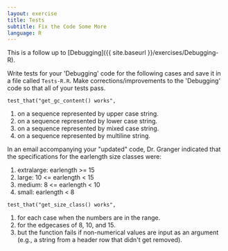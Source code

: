 ```yaml
---
layout: exercise
title: Tests
subtitle: Fix the Code Some More
language: R
---
```


This is a follow up to [Debugging]({{ site.baseurl }}/exercises/Debugging-R).

Write tests for your 'Debugging' code for the following cases and save it in a 
file called `Tests-R.R`. Make corrections/improvements to the 'Debugging' code 
so that all of your tests pass.

`test_that("get_gc_content() works",`

1.  on a sequence represented by upper case string.
2.  on a sequence represented by lower case string.
3.  on a sequence represented by mixed case string.
4.  on a sequence represented by multiline string.

In an email accompanying your "updated" code, Dr. Granger indicated that
the specifications for the earlength size classes were:

1.  extralarge: earlength >= 15
2.  large: 10 <= earlength < 15
3.  medium: 8 <= earlength < 10
4.  small: earlength < 8

`test_that("get_size_class() works",`

1.  for each case when the numbers are in the range.
2.  for the edgecases of 8, 10, and 15.
3.  but the function fails if non-numerical values are input as an argument
    (e.g., a string from a header row that didn't get removed).
